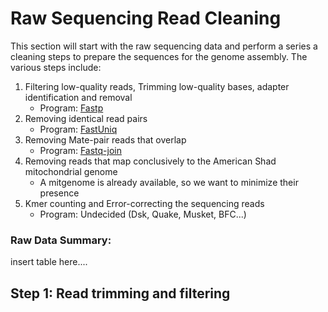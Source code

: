 # Raw Sequencing Read Cleaning
This section will start with the raw sequencing data and perform a series a cleaning steps to prepare the sequences for the genome assembly.  The various steps include:
1.  Filtering low-quality reads, Trimming low-quality bases, adapter identification and removal
    - Program: [Fastp](https://github.com/OpenGene/fastp)
2.  Removing identical read pairs
    - Program: [FastUniq](https://sourceforge.net/projects/fastuniq/)
3.  Removing Mate-pair reads that overlap
    - Program: [Fastq-join](https://github.com/brwnj/fastq-join)
4.  Removing reads that map conclusively to the American Shad mitochondrial genome
    - A mitgenome is already available, so we want to minimize their presence
5.  Kmer counting and Error-correcting the sequencing reads
    - Program: Undecided (Dsk, Quake, Musket, BFC...)

### Raw Data Summary:
insert table here....


## Step 1:  Read trimming and filtering
